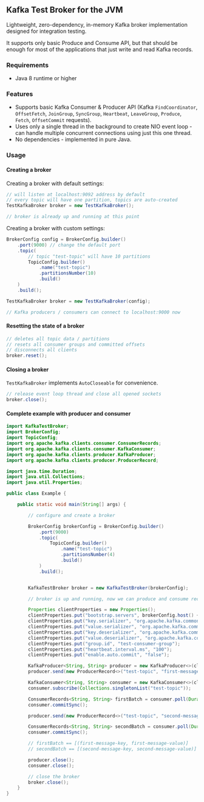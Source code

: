 ## Kafka Test Broker for the JVM

Lightweight, zero-dependency, in-memory Kafka broker implementation designed for integration testing.

It supports only basic Produce and Consume API, but that should be enough for most of the applications that just write and read Kafka records.

### Requirements

- Java 8 runtime or higher

### Features

- Supports basic Kafka Consumer & Producer API (Kafka `FindCoordinator`, `OffsetFetch`, `JoinGroup`, `SyncGroup`, `Heartbeat`, `LeaveGroup`, `Produce`, `Fetch`, `OffsetCommit` requests). 
- Uses only a single thread in the background to create NIO event loop - can handle multiple concurrent connections using just this one thread.
- No dependencies - implemented in pure Java.

### Usage

#### Creating a broker
Creating a broker with default settings:
```Java
// will listen at localhost:9092 address by default
// every topic will have one partition, topics are auto-created
TestKafkaBroker broker = new TestKafkaBroker();

// broker is already up and running at this point
```
Creating a broker with custom settings:

```Java
BrokerConfig config = BrokerConfig.builder()
    .port(9000) // change the default port
    .topic(
        // topic "test-topic" will have 10 partitions 
        TopicConfig.builder()
            .name("test-topic")
            .partitionsNumber(10)
            .build()
    )
    .build();

TestKafkaBroker broker = new TestKafkaBroker(config);

// Kafka producers / consumers can connect to localhost:9000 now
```
#### Resetting the state of a broker
```Java
// deletes all topic data / partitions
// resets all consumer groups and committed offsets
// disconnects all clients
broker.reset();
```

#### Closing a broker
`TestKafkaBroker` implements `AutoCloseable` for convenience.
```Java
// release event loop thread and close all opened sockets
broker.close();
```

#### Complete example with producer and consumer
```Java
import KafkaTestBroker;
import BrokerConfig;
import TopicConfig;
import org.apache.kafka.clients.consumer.ConsumerRecords;
import org.apache.kafka.clients.consumer.KafkaConsumer;
import org.apache.kafka.clients.producer.KafkaProducer;
import org.apache.kafka.clients.producer.ProducerRecord;

import java.time.Duration;
import java.util.Collections;
import java.util.Properties;

public class Example {

    public static void main(String[] args) {

        // configure and create a broker

        BrokerConfig brokerConfig = BrokerConfig.builder()
            .port(9000)
            .topic(
                TopicConfig.builder()
                    .name("test-topic")
                    .partitionsNumber(4)
                    .build()
            )
            .build();


        KafkaTestBroker broker = new KafkaTestBroker(brokerConfig);

        // broker is up and running, now we can produce and consume records

        Properties clientProperties = new Properties();
        clientProperties.put("bootstrap.servers", brokerConfig.host() + ":" + brokerConfig.port());
        clientProperties.put("key.serializer", "org.apache.kafka.common.serialization.StringSerializer");
        clientProperties.put("value.serializer", "org.apache.kafka.common.serialization.StringSerializer");
        clientProperties.put("key.deserializer", "org.apache.kafka.common.serialization.StringDeserializer");
        clientProperties.put("value.deserializer", "org.apache.kafka.common.serialization.StringDeserializer");
        clientProperties.put("group.id", "test-consumer-group");
        clientProperties.put("heartbeat.interval.ms", "100");
        clientProperties.put("enable.auto.commit", "false");

        KafkaProducer<String, String> producer = new KafkaProducer<>(clientProperties);
        producer.send(new ProducerRecord<>("test-topic", "first-message-key", "first-message-value"));

        KafkaConsumer<String, String> consumer = new KafkaConsumer<>(clientProperties);
        consumer.subscribe(Collections.singletonList("test-topic"));

        ConsumerRecords<String, String> firstBatch = consumer.poll(Duration.ofSeconds(5));
        consumer.commitSync();

        producer.send(new ProducerRecord<>("test-topic", "second-message-key", "second-message-value"));

        ConsumerRecords<String, String> secondBatch = consumer.poll(Duration.ofSeconds(5));
        consumer.commitSync();

        // firstBatch == [(first-message-key, first-message-value)]
        // secondBatch == [(second-message-key, second-message-value)]

        producer.close();
        consumer.close();

        // close the broker
        broker.close();
    }
}
```